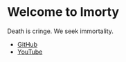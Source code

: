 # Welcome to Imorty

Death is cringe. We seek immortality.

* [GitHub](https://github.com/imorty)
* [YouTube](/)
